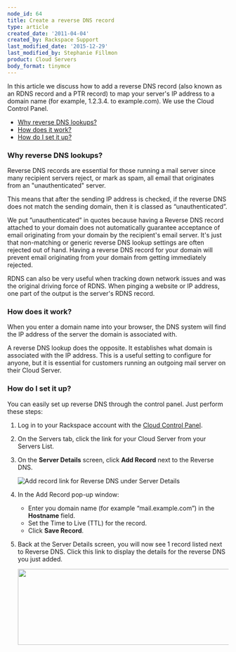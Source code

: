 ```yaml
---
node_id: 64
title: Create a reverse DNS record
type: article
created_date: '2011-04-04'
created_by: Rackspace Support
last_modified_date: '2015-12-29'
last_modified_by: Stephanie Fillmon
product: Cloud Servers
body_format: tinymce
---
```


In this article we discuss how to add a reverse DNS record (also known
as an RDNS record and a PTR record) to map your server's IP address to a
domain name (for example, 1.2.3.4. to example.com). We use the Cloud
Control Panel.

-   [Why reverse DNS lookups?](#dns)
-   [How does it work?](#work)
-   [How do I set it up?](#setup)

### Why reverse DNS lookups?

Reverse DNS records are essential for those running a mail server since
many recipient servers reject, or mark as spam, all email that
originates from an "unauthenticated" server.

This means that after the sending IP address is checked, if the reverse
DNS does not match the sending domain, then it is classed as
&ldquo;unauthenticated&rdquo;.

We put &rdquo;unauthenticated&rdquo; in quotes because having a Reverse DNS record
attached to your domain does not automatically guarantee acceptance of
email originating from your domain by the recipient's email server. It's
just that non-matching or generic reverse DNS lookup settings are often
rejected out of hand. Having a reverse DNS record for your domain will
prevent email originating from your domain from getting immediately
rejected.

RDNS can also be very useful when tracking down network issues and was
the original driving force of RDNS. When pinging a website or IP
address, one part of the output is the server's RDNS record.

### How does it work?

When you enter a domain name into your browser, the DNS system will find
the IP address of the server the domain is associated with.

A reverse DNS lookup does the opposite. It establishes what domain is
associated with the IP address. This is a useful setting to configure
for anyone, but it is essential for customers running an outgoing mail
server on their Cloud Server.

### How do I set it up?

You can easily set up reverse DNS through the control panel. Just
perform these steps:

1.  Log in to your Rackspace account with the [Cloud Control
    Panel](http://mycloud.rackspace.com).
2.  On the Servers tab, click the link for your Cloud Server from your
    Servers List.
3.  On the **Server Details** screen, click **Add Record** next to the
    Reverse DNS.

    ![Add record link for Reverse DNS under Server
    Details](https://8026b2e3760e2433679c-fffceaebb8c6ee053c935e8915a3fbe7.ssl.cf2.rackcdn.com/field/image/reverse%20DNS_add.png)

4.  In the Add Record pop-up window:
    -   Enter you domain name (for example &ldquo;mail.example.com&rdquo;) in the
        **Hostname** field.
    -   Set the Time to Live (TTL) for the record.
    -   Click **Save Record**.

5.  Back at the Server Details screen, you will now see 1 record listed
    next to Reverse DNS. Click this link to display the details for the
    reverse DNS you just added.

    <img src="https://8026b2e3760e2433679c-fffceaebb8c6ee053c935e8915a3fbe7.ssl.cf2.rackcdn.com/field/image/Article64-3.jpeg" width="713" height="173" />



